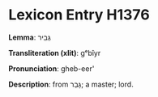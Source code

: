 # Lexicon Entry H1376

**Lemma**: גְּבִיר

**Transliteration (xlit)**: gᵉbîyr

**Pronunciation**: gheb-eer'

**Description**:
from גָּבַר; a master; lord.
